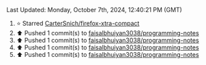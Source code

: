 <!--RECENT_ACTIVITY:last_update-->
Last Updated: Monday, October 7th, 2024, 12:40:21 PM (GMT)
<!--RECENT_ACTIVITY:last_update_end-->
<!--RECENT_ACTIVITY:start-->
1. ⭐ Starred [CarterSnich/firefox-xtra-compact](https://github.com/CarterSnich/firefox-xtra-compact)<br>
2. ⬆️ Pushed 1 commit(s) to [faisalbhuiyan3038/programming-notes](https://github.com/faisalbhuiyan3038/programming-notes)<br>
3. ⬆️ Pushed 1 commit(s) to [faisalbhuiyan3038/programming-notes](https://github.com/faisalbhuiyan3038/programming-notes)<br>
4. ⬆️ Pushed 1 commit(s) to [faisalbhuiyan3038/programming-notes](https://github.com/faisalbhuiyan3038/programming-notes)<br>
5. ⬆️ Pushed 1 commit(s) to [faisalbhuiyan3038/programming-notes](https://github.com/faisalbhuiyan3038/programming-notes)<br>
<!--RECENT_ACTIVITY:end-->

